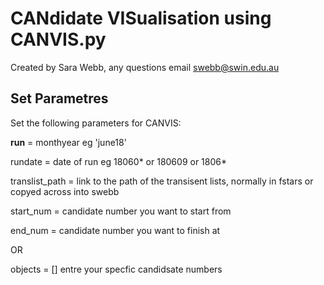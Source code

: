 # CANdidate VISualisation using CANVIS.py 
Created by Sara Webb, any questions email swebb@swin.edu.au 

## Set Parametres 

Set the following parameters for CANVIS: 


**run** = monthyear eg 'june18'


rundate = date of run eg 18060* or 180609 or 1806* 


translist_path = link to the path of the transisent lists, normally in fstars or copyed across into swebb 


start_num = candidate number you want to start from 


end_num = candidate number you want to finish at 


OR 


objects = [] entre your specfic candidsate numbers 



